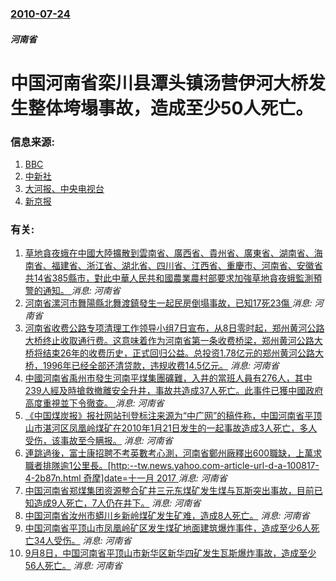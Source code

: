 ### [2010-07-24](/news/2010/07/24/index.md)

##### 河南省
#  中国河南省栾川县潭头镇汤营伊河大桥发生整体垮塌事故，造成至少50人死亡。




### 信息来源:

1. [BBC](http://www.bbc.co.uk/news/world-asia-pacific-10776272)
2. [中新社](https://web.archive.org/web/20100730092129/http://news.163.com/10/0727/22/6CKQP6IV000146BD.html)
3. [大河报、中央电视台](https://web.archive.org/web/20100730025836/http://news.163.com/10/0727/07/6CJ7DGRN0001124J.html)
4. [新京报](https://web.archive.org/web/20100730092104/http://news.163.com/10/0727/20/6CKGUTV90001124J.html)

### 有关:

1. [草地貪夜蛾在中國大陸擴散到雲南省、廣西省、貴州省、廣東省、湖南省、海南省、福建省、浙江省、湖北省、四川省、江西省、重慶市、河南省、安徽省共14省385縣市，對此中華人民共和國農業農村部要求加強草地貪夜蛾監測預警的通知。 ](/zh/news/2019/05/21/草地貪夜蛾在中國大陸擴散到雲南省-廣西省-貴州省-廣東省-湖南省-海南省-福建省-浙江省-湖北省-四川省-江西省-重慶市.md) _消息: 河南省_
2. [河南省漯河市舞陽縣北舞渡鎮發生一起民房倒塌事故，已知17死23傷 ](/zh/news/2015/10/30/河南省漯河市舞陽縣北舞渡鎮發生一起民房倒塌事故-已知17死23傷.md) _消息: 河南省_
3. [河南省收费公路专项清理工作领导小组7日宣布，从8日零时起，郑州黄河公路大桥终止收取通行费。这意味着作为河南省第一条收费桥梁，郑州黄河公路大桥将结束26年的收费历史，正式回归公益。总投资1.78亿元的郑州黄河公路大桥，1996年已经全部还清贷款，违规收费14.5亿元。](/zh/news/2012/10/7/河南省收费公路专项清理工作领导小组7日宣布-从8日零时起-郑州黄河公路大桥终止收取通行费-这意味着作为河南省第一条收费桥.md) _消息: 河南省_
4. [ 中國河南省禹州市發生河南平煤集團礦難，入井的當班人員有276人，其中239人經及時搶救撤離安全升井，事故共造成37人死亡。此事件已獲中國政府高度重視並下令徹查。 ](/zh/news/2010/10/16/中國河南省禹州市發生河南平煤集團礦難-入井的當班人員有276人-其中239人經及時搶救撤離安全升井-事故共造成37人死.md) _消息: 河南省_
5. [ 《中国煤炭报》报社网站刊登标注来源为“中广网”的稿件称，中国河南省平顶山市湛河区凤凰岭煤矿在2010年1月21日发生的一起事故造成3人死亡，多人受伤，该事故至今瞒报。](/zh/news/2010/08/21/中国煤炭报-报社网站刊登标注来源为-中广网-的稿件称-中国河南省平顶山市湛河区凤凰岭煤矿在2010年1月21日发生的.md) _消息: 河南省_
6. [ 連跳過後，富士康招聘不考英數考心測，河南省鄭州廠釋出600職缺，上萬求職者排隊逾1公里長。[http:--tw.news.yahoo.com-article-url-d-a-100817-4-2b87n.html 奇摩]date=十一月 2017 ](/zh/news/2010/08/17/連跳過後-富士康招聘不考英數考心測-河南省鄭州廠釋出600職缺-上萬求職者排隊逾1公里長-http-twnew.md) _消息: 河南省_
7. [ 中国河南省郑煤集团资源整合矿井三元东煤矿发生煤与瓦斯突出事故，目前已知造成9人死亡，7人仍在井下。](/zh/news/2010/08/2/中国河南省郑煤集团资源整合矿井三元东煤矿发生煤与瓦斯突出事故-目前已知造成9人死亡-7人仍在井下.md) _消息: 河南省_
8. [ 中国河南省汝州市蟒川乡新岭煤矿发生矿难，造成8人死亡。](/zh/news/2010/07/17/中国河南省汝州市蟒川乡新岭煤矿发生矿难-造成8人死亡.md) _消息: 河南省_
9. [ 中国河南省平顶山市凤凰岭矿区发生煤矿地面建筑爆炸事件，造成至少6人死亡34人受伤。](/zh/news/2010/07/8/中国河南省平顶山市凤凰岭矿区发生煤矿地面建筑爆炸事件-造成至少6人死亡34人受伤.md) _消息: 河南省_
10. [9月8日，中国河南省平顶山市新华区新华四矿发生瓦斯爆炸事故，造成至少56人死亡。](/zh/news/2009/09/8/9月8日-中国河南省平顶山市新华区新华四矿发生瓦斯爆炸事故-造成至少56人死亡.md) _消息: 河南省_
